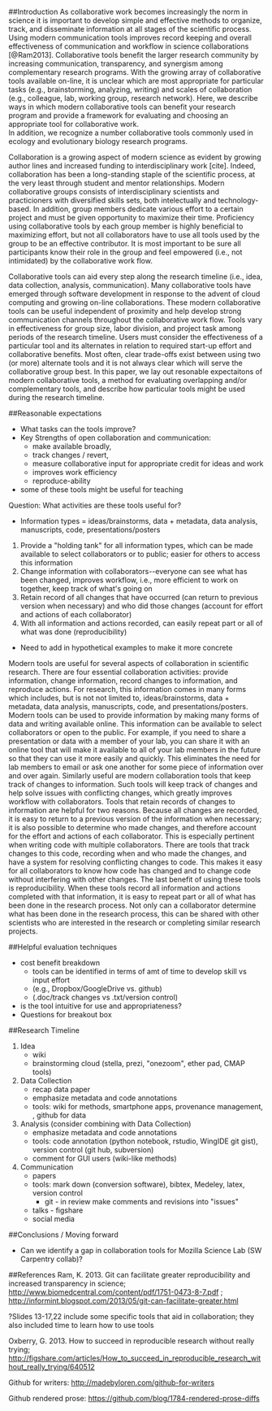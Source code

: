 ##Introduction
As collaborative work becomes increasingly the norm in science it is important to develop simple and effective methods to organize, track, and disseminate information at all stages of the scientific process. 
Using modern communication tools improves record keeping and overall effectiveness of communication and workflow in science collaborations [@Ram2013].
Collaborative tools benefit the larger research community by increasing communication, transparency, and synergism among complementary research programs. 
With the growing array of collaborative tools available on-line, it is unclear which are most appropriate for particular tasks (e.g., brainstorming, analyzing, writing) and scales of collaboration (e.g., colleague, lab, working group, research network). 
Here, we describe ways in which modern collaborative tools can benefit your research program and provide a framework for evaluating and choosing an appropriate tool for collaborative work.  
In addition, we recognize a number collaborative tools commonly used in ecology and evolutionary biology research programs.

Collaboration is a growing aspect of modern science as evident by growing author lines and increased funding to interdisciplinary work [cite].
Indeed, collaboration has been a long-standing staple of the scientific process, at the very least through student and mentor relationships.
Modern collaborative groups consists of interdisciplinary scientists and practicioners with diversified skills sets, both intelectually and technology-based. 
In addition, group members dedicate various effort to a certain project and must be given opportunity to maximize their time. 
Proficiency using collaborative tools by each group member is highly beneficial to maximizing effort, but not all collaborators have to use all tools used by the group to be an effective contributor.
It is most important to be sure all participants know their role in the group and feel empowered (i.e., not intimidated) by the collaborative work flow.

Collaborative tools can aid every step along the research timeline (i.e., idea, data collection, analysis, communication).
Many collaborative tools have emerged through software development in response to the advent of cloud computing and growing on-line collaborations.
These modern collaborative tools can be useful independent of proximity and help develop strong communication channels throughout the collaborative work flow.
Tools vary in effectiveness for group size, labor division, and project task among periods of the research timeline.
Users must consider the effectiveness of a particular tool and its alternates in relation to required start-up effort and collaborative benefits.
Most often, clear trade-offs exist between using two (or more) alternate tools and it is not always clear which will serve the collaborative group best.
In this paper, we lay out resonable expectaitons of modern collaborative tools, a method for evaluating overlapping and/or complementary tools, and describe how particular tools might be used during the research timeline.

 
##Reasonable expectations
* What tasks can the tools improve?
* Key Strengths of open collaboration and communication: 
  * make available broadly, 
  * track changes / revert,
  * measure collaborative input for appropriate credit for ideas and work
  * improves work efficiency
  * reproduce-ability
* some of these tools might be useful for teaching

Question: What activities are these tools useful for?
* Information types = ideas/brainstorms, data + metadata, data analysis, manuscripts, code, presentations/posters

1. Provide a "holding tank" for all information types, which can be made available to select collaborators or to public; easier for others to access this information
2. Change information with collaborators--everyone can see what has been changed, improves workflow, i.e., more efficient to work on together, keep track of what's going on
3. Retain record of all changes that have occurred (can return to previous version when necessary) and who did those changes (account for effort and actions of each collaborator)
4. With all information and actions recorded, can easily repeat part or all of what was done (reproducibility)

* Need to add in hypothetical examples to make it more concrete

Modern tools are useful for several aspects of collaboration in scientific research. 
There are four essential collaboration activities: provide information, change information, record changes to information, and reproduce actions. 
For research, this information comes in many forms which includes, but is not not limited to, ideas/brainstorms, data + metadata, data analysis, manuscripts, code, and presentations/posters. 
Modern tools can be used to provide information by making many forms of data and writing available online. 
This information can be available to select collaborators or open to the public. 
For example, if you need to share a presentation or data with a member of your lab, you can share it with an online tool that will make it available to all of your lab members in the future so that they can use it more easily and quickly. 
This eliminates the need for lab members to email or ask one another for some piece of information over and over again. 
Similarly useful are modern collaboration tools that keep track of changes to information. 
Such tools will keep track of changes and help solve issues with conflicting changes, which greatly improves workflow with collaborators. 
Tools that retain records of changes to information are helpful for two reasons. 
Because all changes are recorded, it is easy to return to a previous version of the information when necessary; it is also possible to determine who made changes, and therefore account for the effort and actions of each collaborator. 
This is especially pertinent when writing code with multiple collaborators. 
There are tools that track changes to this code, recording when and who made the changes, and have a system for resolving conflicting changes to code. 
This makes it easy for all collaborators to know how code has changed and to change code without interfering with other changes. 
The last benefit of using these tools is reproducibility. 
When these tools record all information and actions completed with that information, it is easy to repeat part or all of what has been done in the research process. 
Not only can a collaborator determine what has been done in the research process, this can be shared with other scientists who are interested in the research or completing similar research projects. 

 
##Helpful evaluation techniques
* cost benefit breakdown 
  * tools can be identified in terms of amt of time to develop skill vs input effort 
  * (e.g., Dropbox/GoogleDrive vs. github)
  * (.doc/track changes vs .txt/version control)
* is the tool intuitive for use and appropriateness?
* Questions for breakout box
 
##Research Timeline
1. Idea
   * wiki
   * brainstorming cloud (stella, prezi, "onezoom",  ether pad, CMAP tools)
2. Data Collection
   * recap data paper
   * emphasize metadata and code annotations
   * tools: wiki for methods, smartphone apps, provenance management, , github for data 
3. Analysis (consider combining with Data Collection)
   * emphasize metadata and code annotations
   * tools: code annotation (python notebook, rstudio, WingIDE git gist), version control (git hub, subversion)
   * comment for GUI users (wiki-like methods)
4. Communication
   * papers
   * tools: mark down (conversion software), bibtex, Medeley, latex, version control
     * git - in review make comments and revisions into "issues"
   * talks - figshare
   * social media

##Conclusions / Moving forward
* Can we identify a gap in collaboration tools for Mozilla Science Lab (SW Carpentry collab)?

##References
Ram, K. 2013. Git can facilitate greater reproducibility and increased transparency in science; http://www.biomedcentral.com/content/pdf/1751-0473-8-7.pdf ; http://informint.blogspot.com/2013/05/git-can-facilitate-greater.html

?Slides 13-17,22 include some specific tools that aid in collaboration; they also included time to learn how to use tools

Oxberry, G. 2013. How to succeed in reproducible research without really trying; http://figshare.com/articles/How_to_succeed_in_reproducible_research_without_really_trying/640512 

Github for writers: http://madebyloren.com/github-for-writers

Github rendered prose: https://github.com/blog/1784-rendered-prose-diffs
